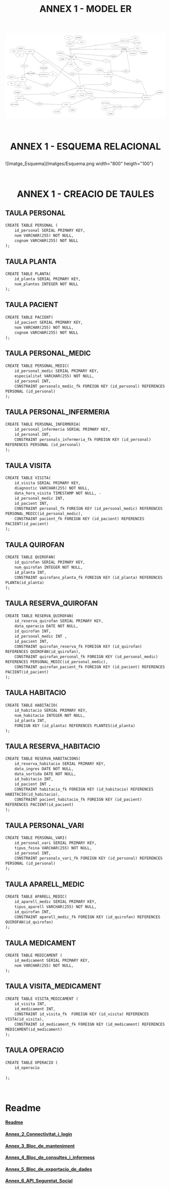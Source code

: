 # <p align="center"> ANNEX 1 - MODEL ER </p>

<br>

![Imatge_ModelER](Imatges/Model_Relacional.png)

<br>

# <p align="center"> ANNEX 1 - ESQUEMA RELACIONAL </p>

![Imatge_Esquema](Imatges/Esquema.png width="800" heigth="100")

<br>

# <p align="center"> ANNEX 1 - CREACIO DE TAULES </p>

TAULA PERSONAL
--------------
```
CREATE TABLE PERSONAL (
    id_personal SERIAL PRIMARY KEY,
    nom VARCHAR(255) NOT NULL, 
    cognom VARCHAR(255) NOT NULL
);
```
TAULA PLANTA
------------
```
CREATE TABLE PLANTA(
    id_planta SERIAL PRIMARY KEY, 
    num_plantes INTEGER NOT NULL
);

```
TAULA PACIENT
-------------
```
CREATE TABLE PACIENT(
    id_pacient SERIAL PRIMARY KEY, 
    nom VARCHAR(255) NOT NULL, 
    cognom VARCHAR(255) NOT NULL
);
```
TAULA PERSONAL_MEDIC
--------------------
```
CREATE TABLE PERSONAL_MEDIC(
    id_personal_medic SERIAL PRIMARY KEY,    
    especialitat VARCHAR(255) NOT NULL,
    id_personal INT,
    CONSTRAINT personals_medic_fk FOREIGN KEY (id_personal) REFERENCES PERSONAL (id_personal)
);
```
TAULA PERSONAL_INFERMERIA
-------------------------
```
CREATE TABLE PERSONAL_INFERMERIA(
    id_personal_infermeria SERIAL PRIMARY KEY, 
    id_personal INT,
    CONSTRAINT personals_infermeria_fk FOREIGN KEY (id_personal) REFERENCES PERSONAL (id_personal)
);
```
TAULA VISITA
------------
```
CREATE TABLE VISITA(
    id_visita SERIAL PRIMARY KEY,
    diagnostic VARCHAR(255) NOT NULL, 
    data_hora_visita TIMESTAMP NOT NULL, -
    id_personal_medic INT,
    id_pacient INT,
    CONSTRAINT personal_fk FOREIGN KEY (id_personal_medic) REFERENCES PERSONAL_MEDIC(id_personal_medic), 
    CONSTRAINT pacient_fk FOREIGN KEY (id_pacient) REFERENCES PACIENT(id_pacient) 
);
```
TAULA QUIROFAN
--------------
```
CREATE TABLE QUIROFAN(
    id_quirofan SERIAL PRIMARY KEY, 
    num_quirofan INTEGER NOT NULL,
    id_planta INT,
    CONSTRAINT quirofans_planta_fk FOREIGN KEY (id_planta) REFERENCES PLANTA(id_planta)
);
```
TAULA RESERVA_QUIROFAN
----------------------
```
CREATE TABLE RESERVA_QUIROFAN(
    id_reserva_quirofan SERIAL PRIMARY KEY, 
    data_operacio DATE NOT NULL,
    id_quirofan INT,
    id_personal_medic INT ,
    id_pacient INT,
    CONSTRAINT quirofan_reserva_fk FOREIGN KEY (id_quirofan) REFERENCES QUIROFAN(id_quirofan), 
    CONSTRAINT quirofan_personal_fk FOREIGN KEY (id_personal_medic) REFERENCES PERSONAL_MEDIC(id_personal_medic), 
    CONSTRAINT quirofan_pacient_fk FOREIGN KEY (id_pacient) REFERENCES PACIENT(id_pacient) 
);
```
TAULA HABITACIO
---------------
```
CREATE TABLE HABITACIO(
    id_habitacio SERIAL PRIMARY KEY, 
    num_habitacio INTEGER NOT NULL,
    id_planta INT, 
    FOREIGN KEY (id_planta) REFERENCES PLANTES(id_planta)
);
```
TAULA RESERVA_HABITACIO
-----------------------
```
CREATE TABLE RESERVA_HABITACIONS(
    id_reserva_habitacio SERIAL PRIMARY KEY, 
    data_ingres DATE NOT NULL, 
    data_sortida DATE NOT NULL,
    id_habitacio INT,
    id_pacient INT ,
    CONSTRAINT habitacio_fk FOREIGN KEY (id_habitacio) REFERENCES HABITACIO(id_habitacio), 
    CONSTRAINT pacient_habitacio_fk FOREIGN KEY (id_pacient) REFERENCES PACIENT(id_pacient) 
);
```
TAULA PERSONAL_VARI
-------------------
```
CREATE TABLE PERSONAL_VARI(
    id_personal_vari SERIAL PRIMARY KEY, 
    tipus_feina VARCHAR(255) NOT NULL,
    id_personal INT,
    CONSTRAINT personals_vari_fk FOREIGN KEY (id_personal) REFERENCES PERSONAL (id_personal)
);
```
TAULA APARELL_MEDIC
-------------------
```
CREATE TABLE APARELL_MEDIC(
    id_aparell_medic SERIAL PRIMARY KEY,  
    tipus_aparell VARCHAR(255) NOT NULL,
    id_quirofan INT,
    CONSTRAINT aparell_medic_fk FOREIGN KEY (id_quirofan) REFERENCES QUIROFAN(id_quirofan)
);
```
TAULA MEDICAMENT
----------------
```
CREATE TABLE MEDICAMENT (
    id_medicament SERIAL PRIMARY KEY, 
    nom VARCHAR(255) NOT NULL,
);
```
TAULA VISITA_MEDICAMENT
-----------------------
```
CREATE TABLE VISITA_MEDICAMENT (
    id_visita INT,
    id_medicament INT, 
    CONSTRAINT id_visita_fk  FOREIGN KEY (id_visita) REFERENCES VISTA(id_visita),
    CONSTRAINT id_medicament_fk FOREIGN KEY (id_medicament) REFERENCES MEDICAMENT(id_medicament)
);
```
TAULA OPERACIO
--------------
```
CREATE TABLE OPERACIO (
    id_operacio 
    
);
```
<br>

# Readme
#### [Readme](https://github.com/miguelIH/Projecte-Intermodular/blob/main/Readme.md)
#### [Annex_2_Connectivitat_i_login](https://github.com/miguelIH/Projecte-Intermodular/tree/main/Annex_2_Connectivitat_i_login)
#### [Annex_3_Bloc_de_manteniment](https://github.com/miguelIH/Projecte-Intermodular/tree/main/Annex_3_Bloc_de_manteniment)
#### [Annex_4_Bloc_de_consultes_i_informess](https://github.com/miguelIH/Projecte-Intermodular/tree/main/Annex_4_Bloc_de_consultes_i_informes)
#### [Annex_5_Bloc_de_exportacio_de_dades](https://github.com/miguelIH/Projecte-Intermodular/tree/main/Annex_5_Bloc_de_exportacio_de_dades)
#### [Annex_6_API_Seguretat_Social](https://github.com/miguelIH/Projecte-Intermodular/tree/main/Annex_6_API_Seguretat_Social)
